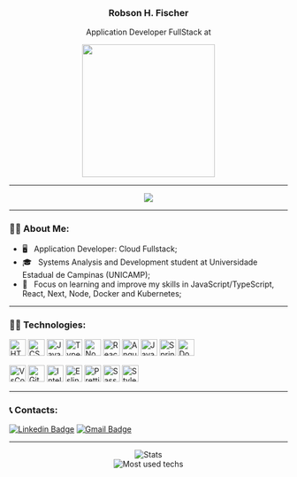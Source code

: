 <br />
<h3 align="center" >Robson H. Fischer</h3>
<p align="center" >Application Developer FullStack at</p>
<p align="center">
  <img src="https://logodownload.org/wp-content/uploads/2014/04/ibm-logo.png" width="240" />
<p/>
<hr />

<p align="center" >
<img src="https://media2.giphy.com/media/QNFhOolVeCzPQ2Mx85/giphy.gif?cid=790b761180a6b49ef2c7dad4e1a7b89b81dd55a59b54e5be&rid=giphy.gif&ct=g" />
</p>
<hr />

### :red_haired_man: About Me:

- :desktop_computer: &nbsp; Application Developer: Cloud Fullstack;
- :mortar_board: &nbsp; Systems Analysis and Development student at Universidade Estadual de Campinas (UNICAMP);
- :telescope: &nbsp; Focus on learning and improve my skills in JavaScript/TypeScript, React, Next, Node, Docker and Kubernetes;

<hr />

### :technologist: Technologies: 
<p align="left">
  <img alt="HTML5" src="https://img.shields.io/badge/html5-%23E34F26.svg?&style=for-the-badge&logo=html5&logoColor=white" height="30"/>
  <img alt="CSS3" src="https://img.shields.io/badge/css3-%231572B6.svg?&style=for-the-badge&logo=css3&logoColor=white" height="30"/>
  <img alt="JavaScript" src="https://img.shields.io/badge/javascript-%23323330.svg?&style=for-the-badge&logo=javascript&logoColor=%23F7DF1E" height="30"/>
  <img alt="TypeScript" src="https://img.shields.io/badge/typescript-%23007ACC.svg?&style=for-the-badge&logo=typescript&logoColor=white" height="30" />
  <img alt="NodeJS" src="https://img.shields.io/badge/node.js-%2343853D.svg?&style=for-the-badge&logo=node.js&logoColor=white" height="30"/>
  <img alt="React" src="https://img.shields.io/badge/react-%2320232a.svg?&style=for-the-badge&logo=react&logoColor=%2361DAFB" height="30"/>
  <img alt="Angular" src="https://img.shields.io/badge/angular-%2320232a.svg?&style=for-the-badge&logo=angular&logoColor=%2361DAFB" height="30"/>
  <img alt="Java" src="https://img.shields.io/badge/java-%23ED8B00.svg?&style=for-the-badge&logo=java&logoColor=white" height="30"/>
  <img alt="Spring" src="https://img.shields.io/badge/spring-%236DB33F.svg?&style=for-the-badge&logo=spring&logoColor=white" height="30"/>
  <img alt="Docker" src="https://img.shields.io/badge/docker-007ACC.svg?&style=for-the-badge&logo=docker&logoColor=white" height="30" />
</p>

<p align="left">
  <img alt="VsCode" src="https://img.shields.io/badge/VS%20Code-007ACC.svg?&style=for-the-badge&logo=visual-studio-code&logoColor=white" height="30" />
  <img alt="Git" src="https://img.shields.io/badge/git-%23F05033.svg?&style=for-the-badge&logo=git&logoColor=white" height="30"/>
  <img alt="IntelliJ IDEA" src="https://img.shields.io/badge/IntelliJIDEA-000000.svg?&style=for-the-badge&logo=intellij-idea&logoColor=white" height="30"/>
  <img alt="Eslint" src="https://img.shields.io/badge/eslint-366?style=for-the-badge&logo=eslint&logoColor=white" height="30"/>
  <img alt="Prettier" src="https://img.shields.io/badge/Prettier-699?style=for-the-badge&logo=prettier&logoColor=white" height="30"/>
  <img alt="Sass" src ="https://img.shields.io/badge/sass-d100b9?style=for-the-badge&logo=sass&logoColor=white" height="30"/>
  <img alt="StyledComponents" src="https://img.shields.io/badge/styled--components-444?style=for-the-badge&logo=styled-components&logoColor=white" height="30"/>
</p>

<hr />

### :telephone_receiver: Contacts: 
[![Linkedin Badge](https://img.shields.io/badge/-Robson%20Fischer-0a66c2?style=flat-square&logo=Linkedin&logoColor=white&link=https://www.linkedin.com/in/robson-fischer/)](https://www.linkedin.com/in/robson-fischer/) 
[![Gmail Badge](https://img.shields.io/badge/-fischerrobson@gmail.com-9c0000?style=flat-square&logo=Gmail&logoColor=white&link=mailto:fischerrobson@gmail.com)](mailto:fischerrobson@gmail.com)

<hr />

<p align="center">
  <img alt="Stats" src="https://github-readme-stats.vercel.app/api?username=FischerRobson&show_icons=true&theme=dracula" />
  <br />
  <img alt="Most used techs" src="https://github-readme-stats.vercel.app/api/top-langs/?username=FischerRobson&layout=compact&theme=dracula" />
</p>


